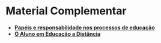 # Material Complementar

+ [**Papéis e responsabilidade nos processos de educação**](https://github.com/PmicroTO/tecgestd/blob/main/cead002/docs/complementar/papeis_e_responsabilidade_nos_processos_de_educacao.pdf)
+ [**O Aluno em Educação a Distância**](https://youtu.be/zkR0XK5YAAQ)

